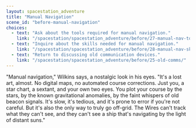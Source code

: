 ```yaml
---
layout: spacestation_adventure
title: "Manual Navigation"
scene_id: "before-manual-navigation"
choices:
  - text: "Ask about the tools required for manual navigation."
    link: "/spacestation/spacestation_adventure/before/27-manual-nav-tools/"
  - text: "Inquire about the skills needed for manual navigation."
    link: "/spacestation/spacestation_adventure/before/28-manual-nav-skills/"
  - text: "Return to discussing old communication devices."
    link: "/spacestation/spacestation_adventure/before/25-old-comms/"
---
```


"Manual navigation," Wilkins says, a nostalgic look in his eyes. "It's a lost art, almost. No digital maps, no automated course corrections. Just you, a star chart, a sextant, and your own two eyes. You plot your course by the stars, by the known gravitational anomalies, by the faint whispers of old beacon signals. It's slow, it's tedious, and it's prone to error if you're not careful. But it's also the only way to truly go off-grid. The Wires can't track what they can't see, and they can't see a ship that's navigating by the light of distant suns."
